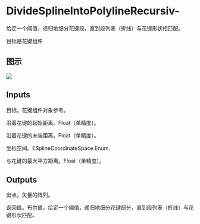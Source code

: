 # DivideSplineIntoPolylineRecursiv-

给定一个阈值，递归地细分花键段，直到段列表（折线）与花键形状相匹配。

目标是花键组件

## 图示

![]($-20221218-21000871.png)

## Inputs

目标。花键组件对象参考。

沿着花键的起始距离。Float（单精度）。

沿着花键的末端距离。Float（单精度）。

坐标空间。ESplineCoordinateSpace Enum.

与花键的最大平方距离。Float（单精度）。  

## Outputs

出点。矢量的阵列。

返回值。布尔值。给定一个阈值，递归地细分花键部分，直到段列表（折线）与花键形状匹配。

